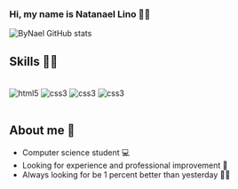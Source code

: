 ### Hi, my name is Natanael Lino ✌🏾

![ByNael GitHub stats](https://github-readme-stats.vercel.app/api?username=ByNael&show_icons=true&theme=tokyonight)

## Skills 🐱‍💻
<div style="display: inline_block"><br>
    <img align="center" alt="html5" src="https://img.shields.io/badge/HTML5-E34F26?style=for-the-badge&logo=html5&logoColor=white">
    <img align="center" alt="css3" src="https://img.shields.io/badge/CSS3-1572B6?style=for-the-badge&logo=css3&logoColor=white">
    <img align="center" alt="css3" src="https://img.shields.io/badge/PHP-777BB4?style=for-the-badge&logo=php&logoColor=white">
    <img align="center" alt="css3" src="https://img.shields.io/badge/JavaScript-F7DF1E?style=for-the-badge&logo=javascript&logoColor=black">
</div><br>

## About me 🌊

- Computer science student 💻
- Looking for experience and professional improvement 🐁
- Always looking for be 1 percent better than yesterday 🙏🏾
